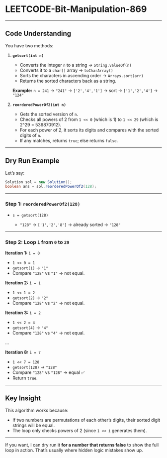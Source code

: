 # LEETCODE-Bit-Manipulation-869
---

## **Code Understanding**

You have two methods:

1. **`getsort(int n)`**

   * Converts the integer `n` to a string → `String.valueOf(n)`
   * Converts it to a `char[]` array → `toCharArray()`
   * Sorts the characters in ascending order → `Arrays.sort(arr)`
   * Returns the sorted characters back as a string.

   **Example:**
   `n = 241` → `"241"` → `['2','4','1']` → sort → `['1','2','4']` → `"124"`

2. **`reorderedPowerOf2(int n)`**

   * Gets the sorted version of `n`.
   * Checks all powers of 2 from `1 << 0` (which is 1) to `1 << 29` (which is 2^29 = 536870912).
   * For each power of 2, it sorts its digits and compares with the sorted digits of `n`.
   * If any matches, returns `true`; else returns `false`.

---

## **Dry Run Example**

Let’s say:

```java
Solution sol = new Solution();
boolean ans = sol.reorderedPowerOf2(128);
```

---

### Step 1: `reorderedPowerOf2(128)`

* `s = getsort(128)`

  * `"128"` → `['1','2','8']` → already sorted → `"128"`

---

### Step 2: Loop `i` from `0` to `29`

**Iteration 1:** `i = 0`

* `1 << 0 = 1`
* `getsort(1)` → `"1"`
* Compare `"128"` vs `"1"` → not equal.

**Iteration 2:** `i = 1`

* `1 << 1 = 2`
* `getsort(2)` → `"2"`
* Compare `"128"` vs `"2"` → not equal.

**Iteration 3:** `i = 2`

* `1 << 2 = 4`
* `getsort(4)` → `"4"`
* Compare `"128"` vs `"4"` → not equal.

...

**Iteration 8:** `i = 7`

* `1 << 7 = 128`
* `getsort(128)` → `"128"`
* Compare `"128"` vs `"128"` → equal ✅
* Return `true`.

---

## **Key Insight**

This algorithm works because:

* If two numbers are permutations of each other’s digits, their sorted digit strings will be equal.
* The loop only checks powers of 2 (since `1 << i` generates them).

---

If you want, I can dry run it **for a number that returns false** to show the full loop in action. That’s usually where hidden logic mistakes show up.
